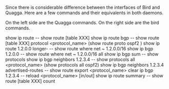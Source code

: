 Since there is considerable difference between the interfaces of Bird and Quagga.
Here are a few commands and their equivalents in both daemons.


On the left side are the Quagga commands. 
On the right side are the bird commands.


show ip route -- show route [table XXX]
show ip route bgp -- show route [table XXX] protocol <protocol_name> (show route proto ospf2 )
show ip route 1.2.0.0 longer- -- show route where net ~ 1.2.0.0/16
show ip bgp 1.2.0.0 -- show route where net ~ 1.2.0.0/16 all
show ip bgp sum -- show protocols
show ip bgp neighbors 1.2.3.4 -- show protocols all <protocol_name> (show protocols all ospf2)
show ip bgp neighbors 1.2.3.4 advertised-routes -- show route export <protocol_name>
clear ip bgp 1.2.3.4 -- reload <protocol_name> [in/out]
show ip route summary -- show route [table XXX] count
